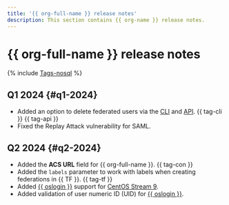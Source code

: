 ```yaml
---
title: '{{ org-full-name }} release notes'
description: This section contains {{ org-name }} release notes.
---
```


# {{ org-full-name }} release notes

{% include [Tags-nosql](../_includes/release-notes-tags-nosql.md) %}

## Q1 2024 {#q1-2024}

* Added an option to delete federated users via the [CLI](../cli/cli-ref/managed-services/organization-manager/federation/saml/delete-user-accounts.md) and [API](saml/api-ref/Federation/deleteUserAccounts.md). {{ tag-cli }} {{ tag-api }}
* Fixed the Replay Attack vulnerability for SAML.

## Q2 2024 {#q2-2024}

* Added the **ACS URL** field for {{ org-full-name }}. {{ tag-con }}
* Added the `labels` parameter to work with labels when creating federations in {{ TF }}. {{ tag-tf }}
* Added [{{ oslogin }}](../organization/concepts/os-login) support for [CentOS Stream 9](/marketplace/products/yc/centos-stream-9).
* Added validation of user numeric ID (UID) for [{{ oslogin }}](../organization/concepts/os-login).
